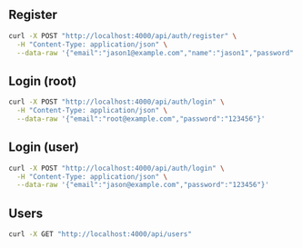 
## Register

```bash
curl -X POST "http://localhost:4000/api/auth/register" \
  -H "Content-Type: application/json" \
  --data-raw '{"email":"jason1@example.com","name":"jason1","password":"123456"}'
```

## Login (root)

```bash
curl -X POST "http://localhost:4000/api/auth/login" \
  -H "Content-Type: application/json" \
  --data-raw '{"email":"root@example.com","password":"123456"}'
```

## Login (user)

```bash
curl -X POST "http://localhost:4000/api/auth/login" \
  -H "Content-Type: application/json" \
  --data-raw '{"email":"jason@example.com","password":"123456"}'
```

## Users

```bash
curl -X GET "http://localhost:4000/api/users"
```